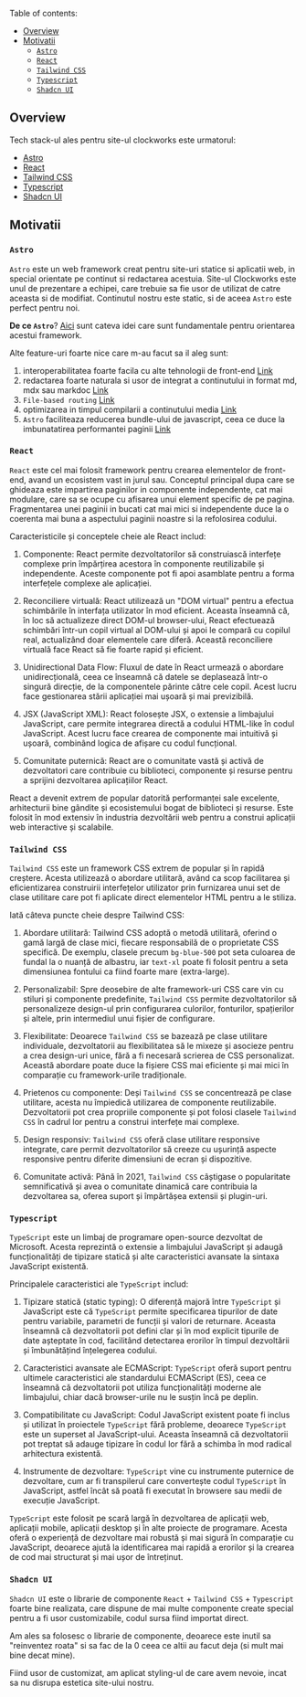 Table of contents:

- [Overview](#overview)
- [Motivatii](#motivatii)
  - [`Astro`](#astro)
  - [`React`](#react)
  - [`Tailwind CSS`](#tailwind-css)
  - [`Typescript`](#typescript)
  - [`Shadcn UI`](#shadcn-ui)

## Overview

Tech stack-ul ales pentru site-ul clockworks este urmatorul:

- [Astro](https://astro.build/)
- [React](https://react.dev/)
- [Tailwind CSS](https://tailwindcss.com/)
- [Typescript](https://www.typescriptlang.org/)
- [Shadcn UI](https://ui.shadcn.com/)

## Motivatii

### `Astro`

`Astro` este un web framework creat pentru site-uri statice si aplicatii web, in special orientate pe continut si redactarea acestuia. Site-ul Clockworks este unul de prezentare a echipei, care trebuie sa fie usor de utilizat de catre aceasta si
de modifiat. Continutul nostru este static, si de aceea `Astro` este perfect pentru noi.

**De ce `Astro`**? [Aici](https://docs.astro.build/en/concepts/why-astro/) sunt cateva idei care sunt fundamentale pentru orientarea acestui framework.

Alte feature-uri foarte nice care m-au facut sa il aleg sunt:

1. interoperabilitatea foarte facila cu alte tehnologii de front-end [Link](https://docs.astro.build/en/guides/integrations-guide/)
2. redactarea foarte naturala si usor de integrat a continutului in format md, mdx sau markdoc [Link](https://docs.astro.build/en/guides/content-collections/)
3. `File-based routing` [Link](https://docs.astro.build/en/core-concepts/routing/)
4. optimizarea in timpul compilarii a continutului media [Link](https://docs.astro.build/en/guides/assets/)
5. `Astro` faciliteaza reducerea bundle-ului de javascript, ceea ce duce la imbunatatirea performantei paginii [Link](https://docs.astro.build/en/concepts/why-astro/#fast-by-default)

### `React`

`React` este cel mai folosit framework pentru crearea elementelor de front-end, avand un ecosistem vast in jurul sau.
Conceptul principal dupa care se ghideaza este impartirea paginilor in componente independente, cat mai modulare, care sa se ocupe cu afisarea unui element specific de pe pagina. Fragmentarea unei paginii in bucati cat mai mici si independente duce la o coerenta mai buna a aspectului paginii noastre si la refolosirea codului.

Caracteristicile și conceptele cheie ale React includ:

1. Componente: React permite dezvoltatorilor să construiască interfețe complexe prin împărțirea acestora în componente reutilizabile și independente. Aceste componente pot fi apoi asamblate pentru a forma interfețele complexe ale aplicației.

2. Reconciliere virtuală: React utilizează un "DOM virtual" pentru a efectua schimbările în interfața utilizator în mod eficient. Aceasta înseamnă că, în loc să actualizeze direct DOM-ul browser-ului, React efectuează schimbări într-un copil virtual al DOM-ului și apoi le compară cu copilul real, actualizând doar elementele care diferă. Această reconciliere virtuală face React să fie foarte rapid și eficient.

3. Unidirectional Data Flow: Fluxul de date în React urmează o abordare unidirecțională, ceea ce înseamnă că datele se deplasează într-o singură direcție, de la componentele părinte către cele copil. Acest lucru face gestionarea stării aplicației mai ușoară și mai previzibilă.

4. JSX (JavaScript XML): React folosește JSX, o extensie a limbajului JavaScript, care permite integrarea directă a codului HTML-like în codul JavaScript. Acest lucru face crearea de componente mai intuitivă și ușoară, combinând logica de afișare cu codul funcțional.

5. Comunitate puternică: React are o comunitate vastă și activă de dezvoltatori care contribuie cu biblioteci, componente și resurse pentru a sprijini dezvoltarea aplicațiilor React.

React a devenit extrem de popular datorită performanței sale excelente, arhitecturii bine gândite și ecosistemului bogat de biblioteci și resurse. Este folosit în mod extensiv în industria dezvoltării web pentru a construi aplicații web interactive și scalabile.

### `Tailwind CSS`

`Tailwind CSS` este un framework CSS extrem de popular și în rapidă creștere. Acesta utilizează o abordare utilitară, având ca scop facilitarea și eficientizarea construirii interfețelor utilizator prin furnizarea unui set de clase utilitare care pot fi aplicate direct elementelor HTML pentru a le stiliza.

Iată câteva puncte cheie despre Tailwind CSS:

1. Abordare utilitară: Tailwind CSS adoptă o metodă utilitară, oferind o gamă largă de clase mici, fiecare responsabilă de o proprietate CSS specifică. De exemplu, clasele precum `bg-blue-500` pot seta culoarea de fundal la o nuanță de albastru, iar `text-xl` poate fi folosit pentru a seta dimensiunea fontului ca fiind foarte mare (extra-large).

2. Personalizabil: Spre deosebire de alte framework-uri CSS care vin cu stiluri și componente predefinite, `Tailwind CSS` permite dezvoltatorilor să personalizeze design-ul prin configurarea culorilor, fonturilor, spațierilor și altele, prin intermediul unui fișier de configurare.

3. Flexibilitate: Deoarece `Tailwind CSS` se bazează pe clase utilitare individuale, dezvoltatorii au flexibilitatea să le mixeze și asocieze pentru a crea design-uri unice, fără a fi necesară scrierea de CSS personalizat. Această abordare poate duce la fișiere CSS mai eficiente și mai mici în comparație cu framework-urile tradiționale.

4. Prietenos cu componente: Deși `Tailwind CSS` se concentrează pe clase utilitare, acesta nu împiedică utilizarea de componente reutilizabile. Dezvoltatorii pot crea propriile componente și pot folosi clasele `Tailwind CSS` în cadrul lor pentru a construi interfețe mai complexe.

5. Design responsiv: `Tailwind CSS` oferă clase utilitare responsive integrate, care permit dezvoltatorilor să creeze cu ușurință aspecte responsive pentru diferite dimensiuni de ecran și dispozitive.

6. Comunitate activă: Până în 2021, `Tailwind CSS` câștigase o popularitate semnificativă și avea o comunitate dinamică care contribuia la dezvoltarea sa, oferea suport și împărtășea extensii și plugin-uri.

### `Typescript`

`TypeScript` este un limbaj de programare open-source dezvoltat de Microsoft. Acesta reprezintă o extensie a limbajului JavaScript și adaugă funcționalități de tipizare statică și alte caracteristici avansate la sintaxa JavaScript existentă.

Principalele caracteristici ale `TypeScript` includ:

1. Tipizare statică (static typing): O diferență majoră între `TypeScript` și JavaScript este că `TypeScript` permite specificarea tipurilor de date pentru variabile, parametri de funcții și valori de returnare. Aceasta înseamnă că dezvoltatorii pot defini clar și în mod explicit tipurile de date așteptate în cod, facilitând detectarea erorilor în timpul dezvoltării și îmbunătățind înțelegerea codului.

2. Caracteristici avansate ale ECMAScript: `TypeScript` oferă suport pentru ultimele caracteristici ale standardului ECMAScript (ES), ceea ce înseamnă că dezvoltatorii pot utiliza funcționalități moderne ale limbajului, chiar dacă browser-urile nu le susțin încă pe deplin.

3. Compatibilitate cu JavaScript: Codul JavaScript existent poate fi inclus și utilizat în proiectele `TypeScript` fără probleme, deoarece `TypeScript` este un superset al JavaScript-ului. Aceasta înseamnă că dezvoltatorii pot treptat să adauge tipizare în codul lor fără a schimba în mod radical arhitectura existentă.

4. Instrumente de dezvoltare: `TypeScript` vine cu instrumente puternice de dezvoltare, cum ar fi transpilerul care convertește codul `TypeScript` în JavaScript, astfel încât să poată fi executat în browsere sau medii de execuție JavaScript.

`TypeScript` este folosit pe scară largă în dezvoltarea de aplicații web, aplicații mobile, aplicații desktop și în alte proiecte de programare. Acesta oferă o experiență de dezvoltare mai robustă și mai sigură în comparație cu JavaScript, deoarece ajută la identificarea mai rapidă a erorilor și la crearea de cod mai structurat și mai ușor de întreținut.

### `Shadcn UI`

`Shadcn UI` este o librarie de componente `React` + `Tailwind CSS` + `Typescript` foarte bine realizata, care dispune de mai multe componente create special pentru a fi usor customizabile, codul sursa fiind importat direct.

Am ales sa folosesc o librarie de componente, deoarece este inutil sa "reinventez roata" si sa fac de la 0 ceea ce altii au facut deja (si mult mai bine decat mine).

Fiind usor de customizat, am aplicat styling-ul de care avem nevoie, incat sa nu disrupa estetica site-ului nostru.
